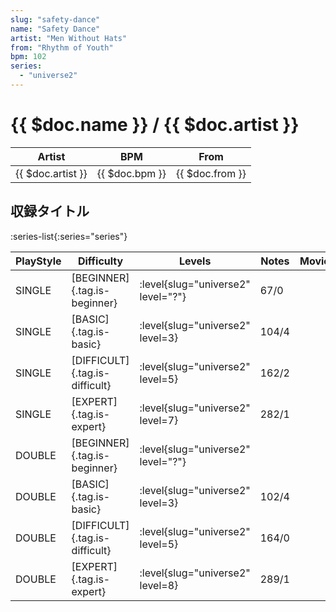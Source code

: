 ```yaml
---
slug: "safety-dance"
name: "Safety Dance"
artist: "Men Without Hats"
from: "Rhythm of Youth"
bpm: 102
series:
  - "universe2"
---
```


# {{ $doc.name }} / {{ $doc.artist }}

|Artist|BPM|From|
|------|---|----|
|{{ $doc.artist }}|{{ $doc.bpm }}|{{ $doc.from }}|

## 収録タイトル

:series-list{:series="series"}

|PlayStyle|Difficulty|Levels|Notes|Movie|
|---------|----------|------|-----|-----|
|SINGLE|[BEGINNER]{.tag.is-beginner}|<div class="field is-grouped is-grouped-multiline"> :level{slug="universe2" level="?"}</div>|67/0||
|SINGLE|[BASIC]{.tag.is-basic}|<div class="field is-grouped is-grouped-multiline"> :level{slug="universe2" level=3}</div>|104/4||
|SINGLE|[DIFFICULT]{.tag.is-difficult}|<div class="field is-grouped is-grouped-multiline"> :level{slug="universe2" level=5}</div>|162/2||
|SINGLE|[EXPERT]{.tag.is-expert}|<div class="field is-grouped is-grouped-multiline"> :level{slug="universe2" level=7}</div>|282/1||
|DOUBLE|[BEGINNER]{.tag.is-beginner}|<div class="field is-grouped is-grouped-multiline"> :level{slug="universe2" level="?"}</div>|||
|DOUBLE|[BASIC]{.tag.is-basic}|<div class="field is-grouped is-grouped-multiline"> :level{slug="universe2" level=3}</div>|102/4||
|DOUBLE|[DIFFICULT]{.tag.is-difficult}|<div class="field is-grouped is-grouped-multiline"> :level{slug="universe2" level=5}</div>|164/0||
|DOUBLE|[EXPERT]{.tag.is-expert}|<div class="field is-grouped is-grouped-multiline"> :level{slug="universe2" level=8}</div>|289/1||
